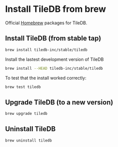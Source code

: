 # Install TileDB from brew

Official [Homebrew](https://brew.sh/) packages for TileDB.

## Install TileDB (from stable tap)

```sh
brew install tiledb-inc/stable/tiledb
```

Install the lastest development version of TileDB

```sh
brew install --HEAD tiledb-inc/stable/tiledb
```

To test that the install worked correctly:

```sh
brew test tiledb
```

## Upgrade TileDB (to a new version)

```sh
brew upgrade tiledb
```

## Uninstall TileDB

```sh
brew uninstall tiledb
```
